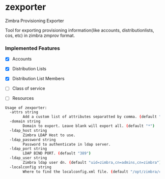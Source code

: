 # zexporter
Zimbra Provisioning Exporter

Tool for exporting provisioning information(like accounts, distributionlists, cos, etc) in zimbra zmprov format.

### Implemented Features
- [X] Accounts
- [X] Distribution Lists
- [X] Distribution List Members
- [ ] Class of service
- [ ] Resources


```sh
Usage of zexporter:
  -attrs string
    	Add a custom list of attributes separatted by comma. (default "displayName,zimbraAccountstatus,givenName,sn,zimbraIsAdminAccount,zimbraPrefMailForwardingAddress,zimbraPrefOutOfOfficeCacheDuration,zimbraPrefOutOfOfficeDirectAddress,zimbraPrefOutOfOfficeFromDate,zimbraPrefOutOfOfficeReply,zimbraPrefOutOfOfficeReplyEnabled,zimbraPrefOutOfOfficeUntilDate,zimbraPrefHtmlEditorDefaultFontColor,zimbraPrefHtmlEditorDefaultFontFamily,zimbraPrefHtmlEditorDefaultFontSize,zimbraPrefMessageViewHtmlPreferred,zimbraMailSieveScript,zimbraPrefComposeFormat,zimbraPrefGroupMailBy,zimbraSignatureName,zimbraSignatureId,zimbraPrefMailSignatureHTML,zimbraPrefMailSignature,zimbraPrefForwardReplySignatureId,zimbraPrefDefaultSignatureId,userPassword")
  -domain string
    	Domain to export. Leave blank will export all. (default "*")
  -ldap_host string
    	Zimbra LDAP Host to use.
  -ldap_password string
    	Password to authenticate in ldap server.
  -ldap_port string
    	LDAP BIND PORT. (default "389")
  -ldap_user string
    	Zimbra ldap user dn. (default "uid=zimbra,cn=admins,cn=zimbra")
  -localconfig string
    	Where to find the localconfig.xml file. (default "/opt/zimbra/conf/localconfig.xml")
```
